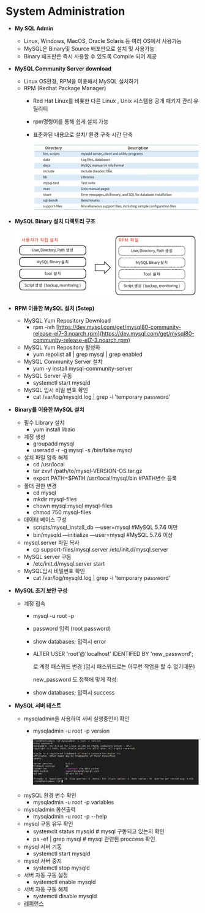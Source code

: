 # System Administration

* **My SQL Admin**
  * Linux, Windows, MacOS, Oracle Solaris 등 여러 OS에서 사용가능
  * MySQL은 Binary및 Source 배포판으로 설치 및 사용가능
  * Binary 배포판은 즉시 사용할 수 있도록 Compile 되어 제공
* **MySQL Community Server download**
  * Linux OS환경, RPM을 이용해서 MySQL 설치하기
  * RPM \(Redhat Package Manager\)
    * Red Hat Linux를 비롯한 다른 Linux , Unix 시스템용 공개 패키지 관리 유틸리티
    * rpm명령어를 통해 쉽게 설치 가능
    * 표준화된 내용으로 설치/ 환경 구축 시간 단축

      ![./img/1.png](../../.gitbook/assets/1.png)
* **MySQL Binary 설치 디렉토리 구조**

  ![./img/2.png](../../.gitbook/assets/2.png)

* **RPM 이용한 MySQL 설치 \(5step\)**
  * MySQL Yum Repository Download
    * rpm -ivh [https://dev.mysql.com/get/mysql80-community-release-el7-3.noarch.rpm](https://dev.mysql.com/get/mysql80-community-release-el7-3.noarch.rpm)
  * MySQL Yum Repository 활성화
    * yum repolist all \| grep mysql \| grep enabled
  * MySQL Community Server 설치
    * yum -y install mysql-community-server
  * MySQL Server 구동
    * systemctl start mysqld
  * MySQL 임시 비밀 번호 확인
    * cat /var/log/mysqld.log \| grep -i 'temporary password'
* **Binary를 이용한 MySQL 설치**
  * 필수 Library 설치
    * yum install libaio
  * 계정 생성
    * groupadd mysql
    * useradd -r -g mysql -s /bin/false mysql
  * 설치 파일 압축 해제
    * cd /usr/local
    * tar zxvf /path/to/mysql-VERSION-OS.tar.gz
    * export PATH=$PATH:/usr/local/mysql/bin \#PATH변수 등록
  * 폴더 권한 변경
    * cd mysql
    * mkdir mysql-files
    * chown mysql:mysql mysql-files
    * chmod 750 mysql-files
  * 데이터 베이스 구성
    * scripts/mysql\_install\_db —user=mysql \#MySQL 5.7.6 미만
    * bin/mysqld —initialize —user=mysql   \#MySQL 5.7.6 이상
  * mysql.server 파일 복사
    * cp support-files/mysql.server /etc/init.d/mysql.server
  * MySQL server 구동
    * /etc/init.d/mysql.server start
  * MySQL임시 비밀번호 확인
    * cat /var/log/mysqld.log \| grep -i 'temporary password'
* **MySQL 초기 보안 구성**
  * 계정 접속
    * mysql -u root -p
    * password 입력 \(root password\)
    * show databases; 입력시 error
    * ALTER USER 'root'@'localhost' IDENTIFED BY 'new\_password'; 

      로 계정 패스워드 변경 \(임시 패스워드로는 아무런 작업을 할 수 없기때문\)

      new\_password 도 정책에 맞게 작성.

    * show databases; 입력시 success
* **MySQL 서버 테스트**
  * mysqladmin을 사용하여 서버 실행중인지 확인
    * mysqladmin -u root -p version

      ![./img/3.png](../../.gitbook/assets/3.png)
  * mySQL 환경 변수 확인
    * mysqladmin -u root -p variables
  * mysqladmin 옵션출력
    * mysqladmin -u root -p --help
  * mysql 구동 유무 확인
    * systemclt status mysqld \# mysql 구동되고 있는지 확인
    * ps -ef \| grep mysql         \# mysql 관련된 proccess 확인
  * mysql 서버 기동
    * systemctl start mysqld
  * mysql 서버 중지
    * systemctl stop mysqld
  * 서버 자동 구동 설정
    * systemctl enable mysqld
  * 서버 자동 구동 해제
    * systemctl disable mysqld
  * [레퍼런스](https://dev.mysql.com/doc/refman/8.0/en/mysqladmin.html)

